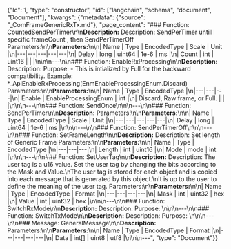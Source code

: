 {"lc": 1, "type": "constructor", "id": ["langchain", "schema", "document", "Document"], "kwargs": {"metadata": {"source": "_ComFrameGenericRxTx.md"}, "page_content": "### Function: CountedSendPerTimer\n\n**Description:** Description: SendPerTimer untill specific frameCount , then SendPerTimerOff Parameters:\n\n**Parameters:**\n\n| Name | Type | EncodedType | Scale | Unit |\n|---|---|---|---|---|\n| Delay | long | uint64 | 1e-6 | ms |\n| Count | int | uint16 |  |  |\n\n\n---\n\n### Function: EnableRxProcessing\n\n**Description:** Description: Purpose: - This is intialized by Full for the backward compatibility. Example: *_ApiEnableRxProcessing(EnmEnableProcessingEnum.Discard) Parameters:\n\n**Parameters:**\n\n| Name | Type | EncodedType |\n|---|---|---|\n| Enable | EnableProcessingEnum | int |\n| Discard, Raw frame, or Full. |  |  |\n\n\n---\n\n### Function: SendOnce\n\n\n---\n\n### Function: SendPerTimer\n\n**Description:** Parameters:\n\n**Parameters:**\n\n| Name | Type | EncodedType | Scale | Unit |\n|---|---|---|---|---|\n| Delay | long | uint64 | 1e-6 | ms |\n\n\n---\n\n### Function: SendPerTimerOff\n\n\n---\n\n### Function: SetFrameLength\n\n**Description:** Description: Set length of Generic Frame Parameters:\n\n**Parameters:**\n\n| Name | Type | EncodedType |\n|---|---|---|\n| Length | int | uint16 |\n| Mode | mode | int |\n\n\n---\n\n### Function: SetUserTag\n\n**Description:** Description: The user tag is a u16 value. Set the user tag by changing the bits according to the Mask and Value.\nThe user tag is stored for each object and is copied into each message that is generated by this object.\nIt is up to the user to define the meaning of the user tag. Parameters:\n\n**Parameters:**\n\n| Name | Type | EncodedType | Format |\n|---|---|---|---|\n| Mask | int | uint32 | hex |\n| Value | int | uint32 | hex |\n\n\n---\n\n### Function: SwitchRxMode\n\n**Description:** Description: Purpose: \n\n\n---\n\n### Function: SwitchTxMode\n\n**Description:** Description: Purpose: \n\n\n---\n\n### Message: GeneralMessage\n\n**Description:** Parameters:\n\n**Parameters:**\n\n| Name | Type | EncodedType | Format |\n|---|---|---|---|\n| Data | int[] | uint8 | utf8 |\n\n\n---", "type": "Document"}}